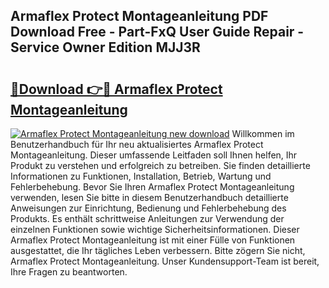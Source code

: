 ## Armaflex Protect Montageanleitung PDF Download Free - Part-FxQ User Guide Repair - Service Owner Edition MJJ3R

# <h2><a href="http://df7gtm.blite.top/?on=Armaflex+Protect+Montageanleitung">🔗Download 👉🔴 Armaflex Protect Montageanleitung</a></h2>

[![Armaflex Protect Montageanleitung new download](https://i.imgur.com/lujVjoI.png)](http://df7gtm.blite.top/?on=Armaflex+Protect+Montageanleitung)
Willkommen im Benutzerhandbuch für Ihr neu aktualisiertes Armaflex Protect Montageanleitung. Dieser umfassende Leitfaden soll Ihnen helfen, Ihr Produkt zu verstehen und erfolgreich zu betreiben. Sie finden detaillierte Informationen zu Funktionen, Installation, Betrieb, Wartung und Fehlerbehebung. Bevor Sie Ihren Armaflex Protect Montageanleitung verwenden, lesen Sie bitte in diesem Benutzerhandbuch detaillierte Anweisungen zur Einrichtung, Bedienung und Fehlerbehebung des Produkts. Es enthält schrittweise Anleitungen zur Verwendung der einzelnen Funktionen sowie wichtige Sicherheitsinformationen. Dieser Armaflex Protect Montageanleitung ist mit einer Fülle von Funktionen ausgestattet, die Ihr tägliches Leben verbessern. Bitte zögern Sie nicht, Armaflex Protect Montageanleitung. Unser Kundensupport-Team ist bereit, Ihre Fragen zu beantworten.
